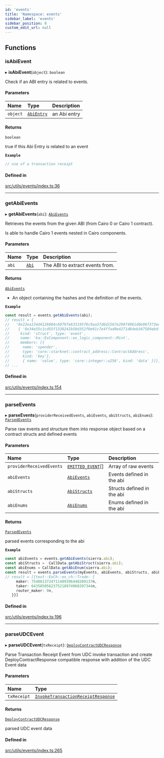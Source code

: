 ```yaml
---
id: 'events'
title: 'Namespace: events'
sidebar_label: 'events'
sidebar_position: 0
custom_edit_url: null
---
```


## Functions

### isAbiEvent

▸ **isAbiEvent**(`object`): `boolean`

Check if an ABI entry is related to events.

#### Parameters

| Name     | Type                            | Description  |
| :------- | :------------------------------ | :----------- |
| `object` | [`AbiEntry`](types.md#abientry) | an Abi entry |

#### Returns

`boolean`

true if this Abi Entry is related to an event

**`Example`**

```typescript
// use of a transaction receipt
```

#### Defined in

[src/utils/events/index.ts:36](https://github.com/starknet-io/starknet.js/blob/v7.5.1/src/utils/events/index.ts#L36)

---

### getAbiEvents

▸ **getAbiEvents**(`abi`): [`AbiEvents`](types.md#abievents)

Retrieves the events from the given ABI (from Cairo 0 or Cairo 1 contract).

Is able to handle Cairo 1 events nested in Cairo components.

#### Parameters

| Name  | Type                  | Description                     |
| :---- | :-------------------- | :------------------------------ |
| `abi` | [`Abi`](types.md#abi) | The ABI to extract events from. |

#### Returns

[`AbiEvents`](types.md#abievents)

- An object containing the hashes and the definition of the events.

**`Example`**

```typescript
const result = events.getAbiEvents(abi);
// result = {
//   '0x22ea134d4126804c60797e633195f8c9aa5fd6d1567e299f4961d0e96f373ee':
//    { '0x34e55c1cd55f1338241b50d352f0e91c7e4ffad0e4271d64eb347589ebdfd16': {
//     kind: 'struct', type: 'event',
//     name: 'ka::ExComponent::ex_logic_component::Mint',
//     members: [{
//      name: 'spender',
//      type: 'core::starknet::contract_address::ContractAddress',
//      kind: 'key'},
//      { name: 'value', type: 'core::integer::u256', kind: 'data' }]},
// ...
```

#### Defined in

[src/utils/events/index.ts:154](https://github.com/starknet-io/starknet.js/blob/v7.5.1/src/utils/events/index.ts#L154)

---

### parseEvents

▸ **parseEvents**(`providerReceivedEvents`, `abiEvents`, `abiStructs`, `abiEnums`): [`ParsedEvents`](types.md#parsedevents)

Parse raw events and structure them into response object based on a contract structs and defined events

#### Parameters

| Name                     | Type                                                          | Description                |
| :----------------------- | :------------------------------------------------------------ | :------------------------- |
| `providerReceivedEvents` | [`EMITTED_EVENT`](types.RPC.RPCSPEC08.API.md#emitted_event)[] | Array of raw events        |
| `abiEvents`              | [`AbiEvents`](types.md#abievents)                             | Events defined in the abi  |
| `abiStructs`             | [`AbiStructs`](types.md#abistructs)                           | Structs defined in the abi |
| `abiEnums`               | [`AbiEnums`](types.md#abienums)                               | Enums defined in the abi   |

#### Returns

[`ParsedEvents`](types.md#parsedevents)

parsed events corresponding to the abi

**`Example`**

```typescript
const abiEvents = events.getAbiEvents(sierra.abi);
const abiStructs =  CallData.getAbiStruct(sierra.abi);
const abiEnums = CallData.getAbiEnum(sierra.abi);
const result = events.parseEvents(myEvents, abiEvents, abiStructs, abiEnums);
// result = [{test::ExCh::ex_ch::Trade: {
     maker: 7548613724711489396448209137n,
     taker: 6435850562375218974960297344n,
     router_maker: 0n,
   }}]
```

#### Defined in

[src/utils/events/index.ts:196](https://github.com/starknet-io/starknet.js/blob/v7.5.1/src/utils/events/index.ts#L196)

---

### parseUDCEvent

▸ **parseUDCEvent**(`txReceipt`): [`DeployContractUDCResponse`](types.md#deploycontractudcresponse)

Parse Transaction Receipt Event from UDC invoke transaction and
create DeployContractResponse compatible response with addition of the UDC Event data

#### Parameters

| Name        | Type                                                                            |
| :---------- | :------------------------------------------------------------------------------ |
| `txReceipt` | [`InvokeTransactionReceiptResponse`](types.md#invoketransactionreceiptresponse) |

#### Returns

[`DeployContractUDCResponse`](types.md#deploycontractudcresponse)

parsed UDC event data

#### Defined in

[src/utils/events/index.ts:265](https://github.com/starknet-io/starknet.js/blob/v7.5.1/src/utils/events/index.ts#L265)
